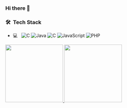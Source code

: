 ### Hi there 👋


<h3> 🛠 &nbsp;Tech Stack</h3>

- 💻 &nbsp;
  ![C](https://img.shields.io/badge/-C%23-333333?style=flat-square&logo=C%23)
  ![Java](https://img.shields.io/badge/-Java-333333?style=flat-square&logo=Java)
  ![C](https://img.shields.io/badge/-C-333333?style=flat-square&logo=C)
  ![JavaScript](https://img.shields.io/badge/-JavaScript-333333?style=flat-square&logo=JavaScript)
  ![PHP](https://img.shields.io/badge/-PHP-333333?style=flat-square&logo=PHP&logoColor=364589)

  
  

<a href="https://github.com/Rette66"> 
  <img height="180px" src="https://github-readme-stats.vercel.app/api?username=Rette66&hide_title=true&hide_border=true&show_icons=trueline_height=21&text_color=000&icon_color=000&bg_color=0,ea6161,ffc64d,fffc4d,52fa5a&theme=graywhite" />
  <img height="180px" src="https://github-readme-stats.vercel.app/api/top-langs/?username=Rette66&hide_title=true&hide_border=true&layout=compact&langs_count=6&text_color=000&icon_color=fff&bg_color=0,52fa5a,4dfcff,c64dff&theme=graywhite" />
</a>





<!--
**Rette66/Rette66** is a ✨ _special_ ✨ repository because its `README.md` (this file) appears on your GitHub profile.

Here are some ideas to get you started:

- 🔭 I’m currently working on ...
- 🌱 I’m currently learning ...
- 👯 I’m looking to collaborate on ...
- 🤔 I’m looking for help with ...
- 💬 Ask me about ...
- 📫 How to reach me: ...
- 😄 Pronouns: ...
- ⚡ Fun fact: ...
-->
